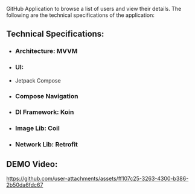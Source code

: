 GitHub Application to browse a list of users and view their details. The following are the technical specifications of the application:

## Technical Specifications:

- ### Architecture: MVVM
- ### UI:
- Jetpack Compose
- ### Compose Navigation
- ### DI Framework: Koin
- ### Image Lib: Coil
- ### Network Lib: Retrofit

## DEMO Video:

https://github.com/user-attachments/assets/ff107c25-3263-4300-b386-2b50da6fdc67

